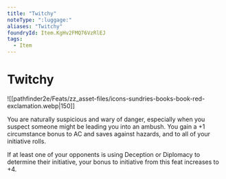 ```yaml
---
title: "Twitchy"
noteType: ":luggage:"
aliases: "Twitchy"
foundryId: Item.KgHv2FMQ76VzRlEJ
tags:
  - Item
---
```


# Twitchy
![[pathfinder2e/Feats/zz_asset-files/icons-sundries-books-book-red-exclamation.webp|150]]

You are naturally suspicious and wary of danger, especially when you suspect someone might be leading you into an ambush. You gain a +1 circumstance bonus to AC and saves against hazards, and to all of your initiative rolls.

If at least one of your opponents is using Deception or Diplomacy to determine their initiative, your bonus to initiative from this feat increases to +4.
